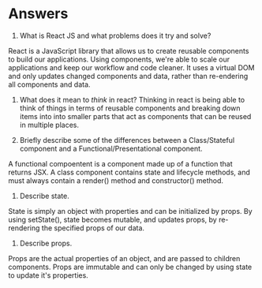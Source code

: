 # Answers

1.  What is React JS and what problems does it try and solve?

React is a JavaScript library that allows us to create reusable components to build our applications.  Using components, we're able to scale our applications and keep our workflow and code cleaner.  It uses a virtual DOM and only updates changed components and data, rather than re-endering all components and data.

1.  What does it mean to _think_ in react?
Thinking in react is being able to think of things in terms of reusable components and breaking down items into into smaller parts that act as components that can be reused in multiple places.

1.  Briefly describe some of the differences between a Class/Stateful component and a Functional/Presentational component.

A functional compoentent is a component made up of a function that returns JSX.  A class component contains state and lifecycle methods, and must always contain a render() method and constructor() method.

1.  Describe state.

State is simply an object with properties and can be initialized by props.  By using setState(), state becomes mutable, and updates props, by re-rendering the specified props of our data.


1.  Describe props.

Props are the actual properties of an object, and are passed to children components.  Props are immutable and can only be changed by using state to update it's properties.